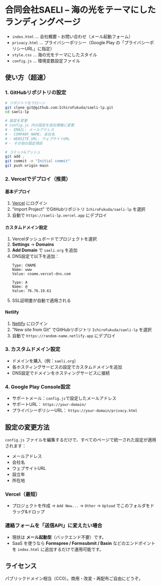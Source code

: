 # 合同会社SAELI – 海の光をテーマにしたランディングページ

- `index.html` … 会社概要・お問い合わせ（メール起動フォーム）
- `privacy.html` … プライバシーポリシー（Google Play の「プライバシーポリシーURL」に指定）
- `style.css` … 海の光をテーマにしたスタイル
- `config.js` … 環境変数設定ファイル

## 使い方（超速）

### 1. GitHubリポジトリの設定
```bash
# リポジトリをクローン
git clone git@github.com:IchiroFukuda/saeli-lp.git
cd saeli-lp

# 設定を変更
# config.js 内の設定を自社情報に変更
# - EMAIL: メールアドレス
# - COMPANY_NAME: 会社名  
# - WEBSITE_URL: ウェブサイトURL
# - その他の設定項目

# コミット&プッシュ
git add .
git commit -m "Initial commit"
git push origin main
```

### 2. Vercelでデプロイ（推奨）

#### 基本デプロイ
1. [Vercel](https://vercel.com) にログイン
2. "Import Project" でGitHubリポジトリ `IchiroFukuda/saeli-lp` を選択
3. 自動で `https://saeli-lp.vercel.app` にデプロイ

#### カスタムドメイン設定
1. Vercelダッシュボードでプロジェクトを選択
2. **Settings** → **Domains**
3. **Add Domain** で `saeli.org` を追加
4. DNS設定で以下を追加：
   ```
   Type: CNAME
   Name: www
   Value: cname.vercel-dns.com

   Type: A
   Name: @
   Value: 76.76.19.61
   ```
5. SSL証明書が自動で適用される

#### Netlify
1. [Netlify](https://netlify.com) にログイン
2. "New site from Git" でGitHubリポジトリ `IchiroFukuda/saeli-lp` を選択
3. 自動で `https://random-name.netlify.app` にデプロイ

### 3. カスタムドメイン設定
- ドメインを購入（例：`saeli.org`）
- 各ホスティングサービスの設定でカスタムドメインを追加
- DNS設定でドメインをホスティングサービスに接続

### 4. Google Play Console設定
- サポートメール：`config.js`で設定したメールアドレス
- サポートURL： `https://your-domain/`
- プライバシーポリシーURL： `https://your-domain/privacy.html`

## 設定の変更方法
`config.js` ファイルを編集するだけで、すべてのページで統一された設定が適用されます：
- メールアドレス
- 会社名
- ウェブサイトURL
- 設立年
- 所在地

### Vercel（最短）
- プロジェクトを作成 → `Add New...` → `Other` → `Upload` でこのフォルダをドラッグ&ドロップ

### 連絡フォームを「送信API」に変えたい場合
- 現状は **メール起動型**（バックエンド不要）です。
- SaaS を使うなら **Formspree / Formsubmit / Basin** などのエンドポイントを `index.html` に追加するだけで運用可能です。

## ライセンス
パブリックドメイン相当（CC0）。商用・改変・再配布ご自由にどうぞ。
